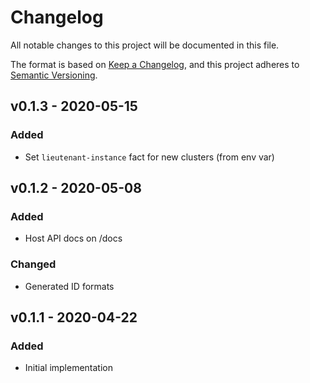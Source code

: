 # Changelog
All notable changes to this project will be documented in this file.

The format is based on [Keep a Changelog](https://keepachangelog.com/en/1.0.0/),
and this project adheres to [Semantic Versioning](https://semver.org/spec/v2.0.0.html).

## v0.1.3 - 2020-05-15
### Added
- Set `lieutenant-instance` fact for new clusters (from env var)

## v0.1.2 - 2020-05-08
### Added
- Host API docs on /docs
### Changed
- Generated ID formats

## v0.1.1 - 2020-04-22
### Added
- Initial implementation
